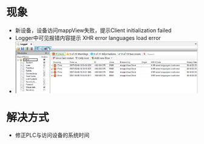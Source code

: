 # 现象

- 新设备，设备访问mappView失败，提示Client initialization failed
- Logger中可见报错内容提示 XHR error languages load error
- ![](FILES/-1061061375/image-20230208150814056.png)

# 解决方式

- 修正PLC与访问设备的系统时间
